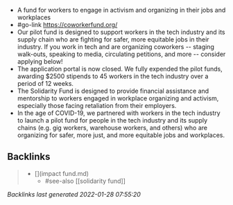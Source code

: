 - A fund for workers to engage in activism and organizing in their jobs and workplaces
- #go-link https://coworkerfund.org/
- Our pilot fund is designed to support workers in the tech industry and its supply chain who are fighting for safer, more equitable jobs in their industry. If you work in tech and are organizing coworkers -- staging walk-outs, speaking to media, circulating petitions, and more -- consider applying below!
- The application portal is now closed. We fully expended the pilot funds, awarding $2500 stipends to 45 workers in the tech industry over a period of 12 weeks.
- The Solidarity Fund is designed to provide financial assistance and mentorship to workers engaged in workplace organizing and activism, especially those facing retaliation from their employers.
- In the age of COVID-19, we partnered with workers in the tech industry to launch a pilot fund for people in the tech industry and its supply chains (e.g. gig workers, warehouse workers, and others) who are organizing for safer, more just, and more equitable jobs and workplaces.

## Backlinks

> - [](impact fund.md)
>   - #see-also [[solidarity fund]]

_Backlinks last generated 2022-01-28 07:55:20_
